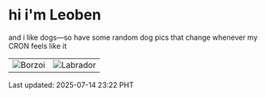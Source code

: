 # hi i'm Leoben

and i like dogs—so have some random dog pics that change whenever my CRON feels like it

|  |  |
|--------|----------|
| ![Borzoi](https://random-dog-vercel.vercel.app/api/random-borzoi?v=1752506538) | ![Labrador](https://random-dog-vercel.vercel.app/api/random-labrador?v=1752506538) |

Last updated: 2025-07-14 23:22 PHT
